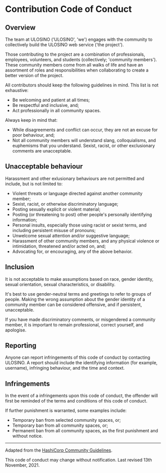 # Contribution Code of Conduct

## Overview

The team at ULOSINO ('ULOSINO', 'we') engages with the community to collectively build the ULOSINO web service ('the project').

Those contributing to the project are a combination of professionals, employees, volunteers, and students (collectively; 'community members'). These community members come from all walks of life and have an assortment of roles and responsibilities when collaborating to create a better version of the project.

All contributors should keep the following guidelines in mind. This list is not exhaustive:

- Be welcoming and patient at all times;
- Be respectful and inclusive, and;
- Act professionally in all community spaces.

Always keep in mind that:

- While disagreements and conflict can occur, they are not an excuse for poor behaviour, and;
- Not all community members will understand slang, colloquialisms, and euphemisms that you understand. Sexist, racist, or other exclusionary comments are unacceptable.

## Unacceptable behaviour

Harassment and other exlusionary behaviours are not permitted and include, but is not limited to:

- Violent threats or language directed against another community member;
- Sexist, racist, or otherwise discriminatory language;
- Posting sexually explicit or violent material;
- Posting (or threatening to post) other people's personally identifying information;
- Personal insults, especially those using racist or sexist terms, and including persistent misuse of pronouns;
- Unwelcome sexual attention and/or suggestive language;
- Harassment of other community members, and any physical violence or intimidation, threatened and/or acted on, and;
- Advocating for, or encouraging, any of the above behavior.

## Inclusion

It is not acceptable to make assumptions based on race, gender identity, sexual orientation, sexual characteristics, or disability.

It's best to use gender-neutral terms and greetings to refer to groups of people. Making the wrong assumption about the gender identity of a community member can be considered offensive, and if persistent, unacceptable.

If you have made discriminatory comments, or misgendered a community member, it is important to remain professional, correct yourself, and apologise.

## Reporting

Anyone can report infringements of this code of conduct by contacting ULOSINO. A report should include the identifying information (for example, username), infringing behaviour, and the time and context.

## Infringements

In the event of a infringements upon this code of conduct, the offender will first be reminded of the terms and conditions of this code of conduct.

If further punishment is warranted, some examples include:

- Temporary ban from selected community spaces, or;
- Temporary ban from all community spaces, or;
- Permanent ban from all community spaces, as the first punishment and without notice.

---

Adapted from the [HashiCorp Community Guidelines](https://https://www.hashicorp.com/community-guidelines).

This code of conduct may change without notification. Last revised 13th November, 2021.
